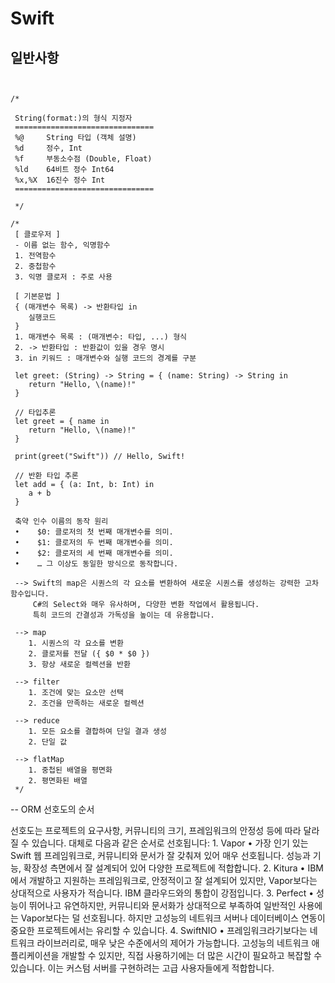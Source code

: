 # Swift

## 일반사항

```text


/*

 String(format:)의 형식 지정자
 ===============================
 %@     String 타입 (객체 설명)
 %d     정수, Int
 %f     부동소수점 (Double, Float)
 %ld    64비트 정수 Int64
 %x,%X  16진수 정수 Int
 ===============================

 */

/*
 [ 클로우저 ]
 - 이름 없는 함수, 익명함수
 1. 전역함수
 2. 중첩함수
 3. 익명 클로저 : 주로 사용

 [ 기본문법 ]
 { (매개변수 목록) -> 반환타입 in
    실행코드
 }
 1. 매개변수 목록 : (매개변수: 타입, ...) 형식
 2. -> 반환타입 : 반환값이 있을 경우 명시
 3. in 키워드 : 매개변수와 실행 코드의 경계를 구분

 let greet: (String) -> String = { (name: String) -> String in
    return "Hello, \(name)!"
 }

 // 타입추론
 let greet = { name in
    return "Hello, \(name)!"
 }

 print(greet("Swift")) // Hello, Swift!

 // 반환 타입 추론
 let add = { (a: Int, b: Int) in
    a + b
 }

 축약 인수 이름의 동작 원리
 •    $0: 클로저의 첫 번째 매개변수를 의미.
 •    $1: 클로저의 두 번째 매개변수를 의미.
 •    $2: 클로저의 세 번째 매개변수를 의미.
 •    … 그 이상도 동일한 방식으로 동작합니다.

 --> Swift의 map은 시퀀스의 각 요소를 변환하여 새로운 시퀀스를 생성하는 강력한 고차 함수입니다.
     C#의 Select와 매우 유사하며, 다양한 변환 작업에서 활용됩니다.
     특히 코드의 간결성과 가독성을 높이는 데 유용합니다.

 --> map
    1. 시퀀스의 각 요소를 변환
    2. 클로저를 전달 ({ $0 * $0 })
    3. 항상 새로운 컬렉션을 반환

 --> filter
    1. 조건에 맞는 요소만 선택
    2. 조건을 만족하는 새로운 컬렉션

 --> reduce
    1. 모든 요소를 결합하여 단일 결과 생성
    2. 단일 값

 --> flatMap
    1. 중첩된 배열을 평면화
    2. 평면화된 배열
 */

```


-- ORM 선호도의 순서

선호도는 프로젝트의 요구사항, 커뮤니티의 크기, 프레임워크의 안정성 등에 따라 달라질 수 있습니다. 대체로 다음과 같은 순서로 선호됩니다:
	1.	Vapor
	•	가장 인기 있는 Swift 웹 프레임워크로, 커뮤니티와 문서가 잘 갖춰져 있어 매우 선호됩니다. 성능과 기능, 확장성 측면에서 잘 설계되어 있어 다양한 프로젝트에 적합합니다.
	2.	Kitura
	•	IBM에서 개발하고 지원하는 프레임워크로, 안정적이고 잘 설계되어 있지만, Vapor보다는 상대적으로 사용자가 적습니다. IBM 클라우드와의 통합이 강점입니다.
	3.	Perfect
	•	성능이 뛰어나고 유연하지만, 커뮤니티와 문서화가 상대적으로 부족하여 일반적인 사용에는 Vapor보다는 덜 선호됩니다. 하지만 고성능의 네트워크 서버나 데이터베이스 연동이 중요한 프로젝트에서는 유리할 수 있습니다.
	4.	SwiftNIO
	•	프레임워크라기보다는 네트워크 라이브러리로, 매우 낮은 수준에서의 제어가 가능합니다. 고성능의 네트워크 애플리케이션을 개발할 수 있지만, 직접 사용하기에는 더 많은 시간이 필요하고 복잡할 수 있습니다. 이는 커스텀 서버를 구현하려는 고급 사용자들에게 적합합니다.

